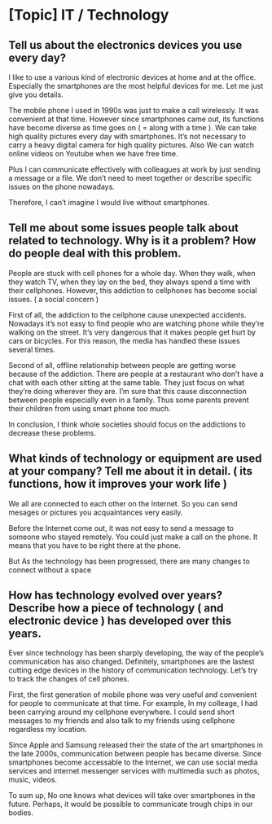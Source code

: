 # [Topic] IT / Technology

## Tell us about the electronics devices you use every day?

I like to use a various kind of electronic devices at home and at the office. Especially the smartphones are the most helpful devices for me. Let me just give you details.

The mobile phone I used in 1990s was just to make a call wirelessly. It was convenient at that time. However since smartphones came out, its functions have become diverse as time goes on ( = along with a time ). We can take high quality pictures every day with smartphones. It’s not necessary to carry a heavy digital camera for high quality pictures. Also We can watch online videos on Youtube when we have free time. 

Plus I can communicate effectively with colleagues at work by just sending a message or a file. We don’t need to meet together or describe specific issues on the phone nowadays.

Therefore, I can’t imagine I would live without smartphones.

## Tell me about some issues people talk about related to technology. Why is it a problem? How do people deal with this problem.

People are stuck with cell phones for a whole day. When they walk, when they watch TV, when they lay on the bed, they always spend a time with their cellphones. However, this addiction to cellphones has become social issues.
( a social concern )

First of all, the addiction to the cellphone cause unexpected accidents. Nowadays it’s not easy to find people who are watching phone while they’re walking on the street. It’s very dangerous that it makes people get hurt by cars or bicycles. For this reason, the media has handled these issues several times.

Second of all, offline relationship between people are getting worse because of the addiction. There are people at a restaurant who don’t have a chat with each other sitting at the same table. They just focus on what they’re doing  wherever they are. I’m sure that this cause disconnection between people especially even in a family. Thus some parents prevent their children from using smart phone too much.

In conclusion, I think whole societies should focus on the addictions to decrease these problems.

## What kinds of technology or equipment are used at your company? Tell me about it in detail. ( its functions, how it improves your work life )

We all are connected to each other on the Internet. So you can send mesages or pictures you acquaintances very easily. 

Before the Internet come out, it was not easy to send a message to someone who stayed remotely. You could just make a call on the phone. It means that you have to be right there at the phone. 

But As the technology has been progressed, there are many changes to connect without a space

## How has technology evolved over years? Describe how a piece of technology ( and electronic device ) has developed over this years.
 
Ever since technology has been sharply developing, the way of the people’s communication has also changed. Definitely, smartphones are the lastest cutting edge devices in the history of communication technology. Let’s try to track the changes of cell phones.

First, the first generation of mobile phone was very useful and convenient for people to communicate at that time. For example, In my colleage, I had been carrying around my cellphone everywhere. I could send short messages to my friends and also talk to my friends using cellphone regardless my location.

Since Apple and Samsung released their the state of the art smartphones in the late 2000s, communication between people has became diverse. Since smartphones become accessable to the Internet, we can use social media services and internet messenger services with multimedia such as photos, music, videos.

To sum up, No one knows what devices will take over smartphones in the future. Perhaps, it would be possible to communicate trough chips in our bodies.

